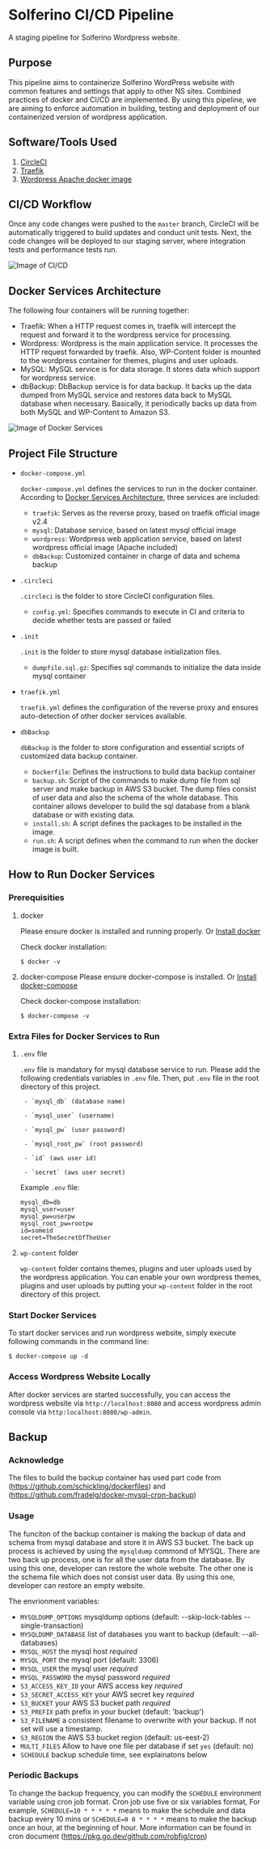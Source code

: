 # Solferino CI/CD Pipeline
A staging pipeline for Solferino Wordpress website.

## Purpose
This pipeline aims to containerize Solferino WordPress website with common features and settings that apply to other NS sites. Combined practices of docker and CI/CD are implemented. By using this pipeline, we are aiming to enforce automation in building, testing and deployment of our containerized version of wordpress application.

## Software/Tools Used
 1) [CircleCI](https://circleci.com/)
 2) [Traefik](https://doc.traefik.io/traefik/)
 3) [Wordpress Apache docker image](https://hub.docker.com/_/wordpress)

## CI/CD Workflow
Once any code changes were pushed to the `master` branch, CircleCI will be automatically triggered to build updates and conduct unit tests. Next, the code changes will be deployed to our staging server, where integration tests and performance tests run.

![Image of CI/CD](https://github.com/actionitdev/pipeline/blob/docs/CI-CD%20Pipeline%20Diagram.jpg)

## Docker Services Architecture
The following four containers will be running together:
- Traefik: When a HTTP request comes in, traefik will intercept the request and forward it to the wordpress service for processing.
- Wordpress: Wordpress is the main application service. It processes the HTTP request forwarded by traefik. Also, WP-Content folder is mounted to the wordpress container for themes, plugins and user uploads.
- MySQL: MySQL service is for data storage. It stores data which support for wordpress service. 
- dbBackup: DbBackup service is for data backup. It backs up the data dumped from MySQL service and restores data back to MySQL database when necessary. Basically, it periodically backs up data from both MySQL and WP-Content to Amazon S3.

![Image of Docker Services](https://github.com/actionitdev/pipeline/blob/docs/Docker%20Services%20Diagram.jpeg)

## Project File Structure
- `docker-compose.yml`

    `docker-compose.yml` defines the services to run in the docker container. According to [Docker Services Architecture](#docker-services-architecture), three services are included:
    - `traefik`: Serves as the reverse proxy, based on traefik official image v2.4
    - `mysql`: Database service, based on latest mysql official image
    - `wordpress`: Wordpress web application service, based on latest wordpress official image (Apache included) 
    - `dbBackup`: Customized container in charge of data and schema backup

- `.circleci`

    `.circleci` is the folder to store CircleCI configuration files. 
    - `config.yml`: Specifies commands to execute in CI and criteria to decide whether tests are passed or failed

- `.init`

    `.init` is the folder to store mysql database initialization files.
    - `dumpfile.sql.gz`: Specifies sql commands to initialize the data inside mysql container

- `traefik.yml`

    `traefik.yml` defines the configuration of the reverse proxy and ensures auto-detection of other docker services available.

- `dbBackup`

    `dbBackup` is the folder to store configuration and essential scripts of customized data backup container.
    - `Dockerfile`: Defines the instructions to build data backup container
    - `backup.sh`: Script of the commands to make dump file from sql server and make backup in AWS S3 bucket. The dump files consist of user data and also the schema of the whole database. This container allows developer to build the sql database from a blank database or with existing data.
    - `install.sh`: A script defines the packages to be installed in the image.
    - `run.sh`: A script defines when the command to run when the docker image is built.

## How to Run Docker Services

### Prerequisities
1. docker

    Please ensure docker is installed and running properly. Or [Install docker](https://docs.docker.com/get-docker/)
    
    Check docker installation: 
    ```console
    $ docker -v
    ```
2. docker-compose
    Please ensure docker-compose is installed. Or [Install docker-compose](https://docs.docker.com/compose/install/)

    Check docker-compose installation: 
    ```console
    $ docker-compose -v
    ```

### Extra Files for Docker Services to Run
1. `.env` file

    `.env` file is mandatory for mysql database service to run. Please add the following credentials variables in `.env` file. Then, put `.env` file in the root directory of this project.

        - `mysql_db` (database name)

        - `mysql_user` (username)

        - `mysql_pw` (user password)

        - `mysql_root_pw` (root password)

        - `id` (aws user id)

        - `secret` (aws user secret)
    
    Example `.env` file:
    ```
    mysql_db=db
    mysql_user=user
    mysql_pw=userpw
    mysql_root_pw=rootpw
    id=someid
    secret=TheSecretOfTheUser
    ```
2. `wp-content` folder

    `wp-content` folder contains themes, plugins and user uploads used by the wordpress application. You can enable your own wordpress themes, plugins and user uploads by putting your `wp-content` folder in the root directory of this project. 

### Start Docker Services
To start docker services and run wordpress website, simply execute following commands in the command line:
```console
$ docker-compose up -d
```

### Access Wordpress Website Locally
After docker services are started successfully, you can access the wordpress website via `http://localhost:8080` and access wordpress admin console via `http:localhost:8080/wp-admin`.

## Backup
### Acknowledge
The files to build the backup container has used part code from (https://github.com/schickling/dockerfiles) and (https://github.com/fradelg/docker-mysql-cron-backup)
### Usage
The funciton of the backup container is making the backup of data and schema from mysql database and store it in AWS S3 bucket.
The back up process is achieved by using the `mysqldump` commond of MYSQL. There are two back up process, one is for all the user data from the database. By using this one, developer can restore the whole website. The other one is the schema file which does not consist user data. By using this one, developer can restore an empty website.

The envrionment variables:
- `MYSQLDUMP_OPTIONS` mysqldump options (default: --skip-lock-tables --single-transaction)
- `MYSQLDUMP_DATABASE` list of databases you want to backup (default: --all-databases)
- `MYSQL_HOST` the mysql host *required*
- `MYSQL_PORT` the mysql port (default: 3306)
- `MYSQL_USER` the mysql user *required*
- `MYSQL_PASSWORD` the mysql password *required*
- `S3_ACCESS_KEY_ID` your AWS access key *required*
- `S3_SECRET_ACCESS_KEY` your AWS secret key *required*
- `S3_BUCKET` your AWS S3 bucket path *required*
- `S3_PREFIX` path prefix in your bucket (default: 'backup')
- `S3_FILENAME` a consistent filename to overwrite with your backup.  If not set will use a timestamp.
- `S3_REGION` the AWS S3 bucket region (default: us-eest-2)
- `MULTI_FILES` Allow to have one file per database if set `yes` (default: no)
- `SCHEDULE` backup schedule time, see explainatons below

### Periodic Backups
To change the backup frequency, you can modify the `SCHEDULE` environment variable using cron job format.
Cron job use five or six variables format, For example, `SCHEDULE=10 * * * * *` means to make the schedule and data backup every 10 mins or `SCHEDULE=0 0 * * * *` means to make the backup once an hour, at the beginning of hour. More information can be found in cron document (https://pkg.go.dev/github.com/robfig/cron)